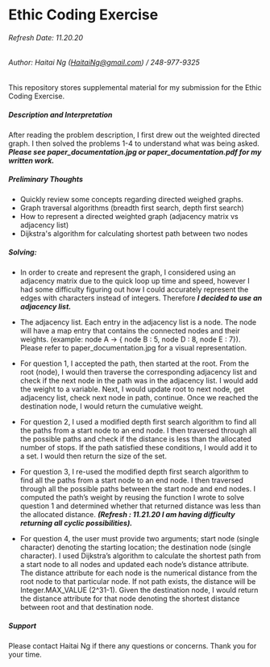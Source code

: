 # Ethic Coding Exercise
###### Refresh Date: 11.20.20 
###### Author: Haitai Ng (HaitaiNg@gmail.com) / 248-977-9325
This repository stores supplemental material for my submission for the Ethic Coding Exercise. 

##### Description and Interpretation
After reading the problem description, I first drew out the weighted directed graph. I then solved the problems 1-4 to understand what was being asked. ***Please see paper_documentation.jpg or paper_documentation.pdf for my written work.***

##### Preliminary Thoughts 
- Quickly review some concepts regarding directed weighed graphs. 
- Graph traversal algorithms (breadth first search, depth first search) 
- How to represent a directed weighted graph (adjacency matrix vs adjacency list) 
- Dijkstra's algorithm for calculating shortest path between two nodes

##### Solving: 
- In order to create and represent the graph, I considered using an adjacency matrix due to the quick loop up time and speed, however I had some difficulty figuring out how I could accurately represent the edges with characters instead of integers. Therefore ***I decided to use an adjacency list.*** 

- The adjacency list. Each entry in the adjacency list is a node. The node will have a map entry that contains the connected nodes and their weights. (example: node A -> { node B : 5, node D : 8, node E : 7}). Please refer to paper_documentation.jpg for a visual representation. 

- For question 1, I accepted the path, then started at the root. From the root (node), I would then traverse the corresponding adjacency list and check if the next node in the path was in the adjacency list. I would add the weight to a variable. Next, I would update root to next node, get adjacency list, check next node in path, continue. Once we reached the destination node, I would return the cumulative weight. 

- For question 2, I used a modified depth first search algorithm to find all the paths from a start node to an end node. I then traversed through all the possible paths and check if the distance is less than the allocated number of stops. If the path satisfied these conditions, I would add it to a set. I would then return the size of the set. 

- For question 3, I re-used the modified depth first search algorithm to find all the paths from a start node to an end node. I then traversed through all the possible paths between the start node and end nodes. I computed the path’s weight by reusing the function I wrote to solve question 1 and determined whether that returned distance was less than the allocated distance. ***(Refresh : 11.21.20  I am having difficulty returning all cyclic possibilities).***

- For question 4, the user must provide two arguments; start node (single character) denoting the starting location; the destination node (single character). I used Dijkstra’s algorithm to calculate the shortest path from a start node to all nodes and updated each node’s distance attribute. The distance attribute for each node is the numerical distance from the root node to that particular node. If not path exists, the distance will be Integer.MAX_VALUE (2^31-1). Given the destination node, I would return the distance attribute for that node denoting the shortest distance between root and that destination node. 

##### Support 
Please contact Haitai Ng if there any questions or concerns. Thank you for your time.
